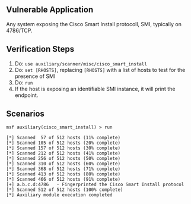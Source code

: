 ## Vulnerable Application

  Any system exposing the Cisco Smart Install protocoll, SMI, typically on 4786/TCP.

## Verification Steps

  1. Do: ```use auxiliary/scanner/misc/cisco_smart_install```
  2. Do: ```set [RHOSTS]```, replacing ```[RHOSTS]``` with a list of hosts to test for the presence of SMI
  3. Do: ```run```
  4. If the host is exposing an identifiable SMI instance, it will print the endpoint.


## Scenarios

  ```
msf auxiliary(cisco_smart_install) > run

[*] Scanned  57 of 512 hosts (11% complete)
[*] Scanned 105 of 512 hosts (20% complete)
[*] Scanned 157 of 512 hosts (30% complete)
[*] Scanned 212 of 512 hosts (41% complete)
[*] Scanned 256 of 512 hosts (50% complete)
[*] Scanned 310 of 512 hosts (60% complete)
[*] Scanned 368 of 512 hosts (71% complete)
[*] Scanned 413 of 512 hosts (80% complete)
[*] Scanned 466 of 512 hosts (91% complete)
[+] a.b.c.d:4786   - Fingerprinted the Cisco Smart Install protocol
[*] Scanned 512 of 512 hosts (100% complete)
[*] Auxiliary module execution completed
```
